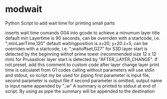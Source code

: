 # modwait
Python Script to add wait time for printing small parts

inserts wait time comands G04 into gcode to achieve a minumum layer title
default min Layertime is 90 seconds, can be overriden with a startcode, i.e. ";minLaerTime,120"
default waitingposition is x+20, y+20 z+5, can be overriden with a startcode, i.e. ";waitoffset,G27"
for S3D layer start is detected by the beginning withof prime tower (recommended size 12 x 12 mm)
for Prusaslicer layer start is detected by "AFTER_LAYER_CHANGE". If not preset, add this comment to custom code after layer change
layer print time is calculatet from G1 codes
calling without parameters will use stdin and stdout, so script my be used for piping
first parameter is input file, second parameter is output file
if second parameter is omitted, output name is input name appended by "_w"
A summary is printed to stdout at end of script. By using as pipe the summary will be appended to the destination

